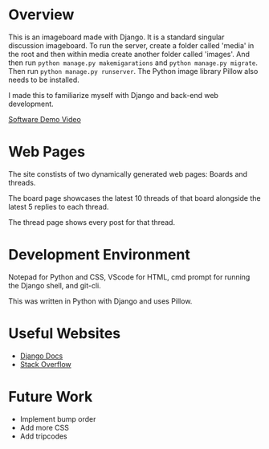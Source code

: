 # Overview

This is an imageboard made with Django. It is a standard singular discussion imageboard. To run the server, create a folder called 'media' in the root and then within media create another folder called 'images'. And then run `python manage.py makemigarations` and `python manage.py migrate`. Then run `python manage.py runserver`. The Python image library Pillow also needs to be installed.

I made this to familiarize myself with Django and back-end web development.

[Software Demo Video](https://www.youtube.com/watch?v=kdnIFcWxC9I)

# Web Pages

The site constists of two dynamically generated web pages: Boards and threads.

The board page showcases the latest 10 threads of that board alongside the latest 5 replies to each thread.

The thread page shows every post for that thread.

# Development Environment

Notepad for Python and CSS, VScode for HTML, cmd prompt for running the Django shell, and git-cli.

This was written in Python with Django and uses Pillow.

# Useful Websites

* [Django Docs](https://docs.djangoproject.com/en/3.1/)
* [Stack Overflow](https://stackoverflow.com/)

# Future Work

* Implement bump order
* Add more CSS
* Add tripcodes
